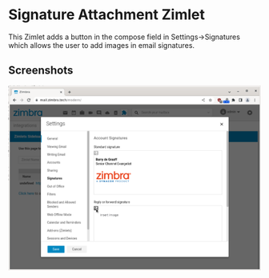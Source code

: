 # Signature Attachment Zimlet

This Zimlet adds a button in the compose field in Settings->Signatures which allows the user to add images in email signatures.

## Screenshots

![](screenshots/Screenshot.png)
